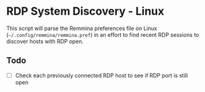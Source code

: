 # RDP System Discovery - Linux

This script will parse the Remmina preferences file on Linux (`~/.config/remmina/remmina.pref`) in an effort to find recent RDP sessions to discover hosts with RDP open.

## Todo

- [ ] Check each previously connected RDP host to see if RDP port is still open
